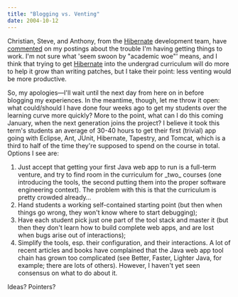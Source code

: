 ```yaml
---
title: "Blogging vs. Venting"
date: 2004-10-12
---
```

<p>Christian, Steve, and Anthony, from the <a href="http://www.hibernate.org">Hibernate</a> development team, have <a href="http://forum.hibernate.org/viewtopic.php?t=935189">commented</a> on my postings about the trouble I'm having getting things to work.  I'm not sure what 'seem swoon by "academic woe"' means, and I think that trying to get <a href="http://www.hibernate.org">Hibernate</a> into the undergrad curriculum will do more to help it grow than writing patches, but I take their point: less venting would be more productive.</p>

<p>So, my apologies—I'll wait until the next day from here on in before blogging my experiences.  In the meantime, though, let me throw it open: what could/should I have done four weeks ago to get my students over the learning curve more quickly?  More to the point, what can I do this coming January, when the next generation joins the project?  I believe it took this term's students an average of 30-40 hours to get their first (trivial) app going with Eclipse, Ant, JUnit, Hibernate, Tapestry, and Tomcat, which is a third to half of the time they're supposed to spend on the course in total.  Options I see are:</p>

<ol>

<li>Just accept that getting your first Java web app to run is a full-term venture, and try to find room in the curriculum for _two_ courses (one introducing the tools, the second putting them into the proper software engineering context).  The problem with this is that the curriculum is pretty crowded already…</li>

<li>Hand students a working self-contained starting point (but then when things go wrong, they won't know where to start debugging);</li>

<li>Have each student pick just one part of the tool stack and master it (but then they don't learn how to build complete web apps, and are lost when bugs arise out of interactions);</li>

<li>Simplify the tools, esp. their configuration, and their interactions.  A lot of recent articles and books have complained that the Java web app tool chain has grown too complicated (see Better, Faster, Lighter Java, for example; there are lots of others).  However, I haven't yet seen consensus on what to do about it.</li>

</ol>

<p>Ideas?  Pointers?</p>
